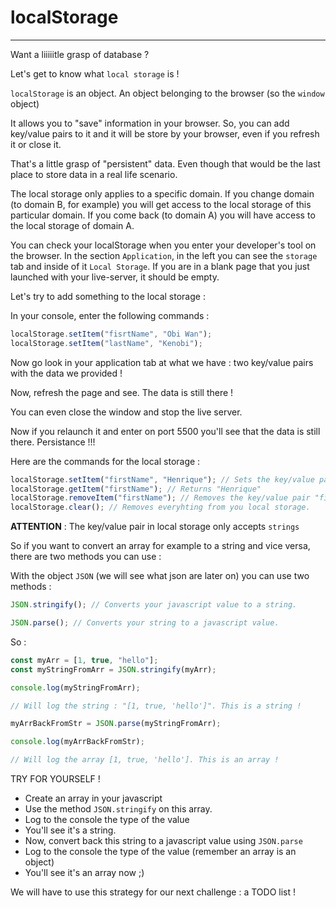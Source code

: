 # localStorage

---

Want a liiiiitle grasp of database ?

Let's get to know what `local storage` is !

`localStorage` is an object. An object belonging to the browser (so the `window` object)

It allows you to "save" information in your browser. So, you can add key/value pairs to it and it will be store by your browser, even if you refresh it or close it.

That's a little grasp of "persistent" data. Even though that would be the last place to store data in a real life scenario.

The local storage only applies to a specific domain. If you change domain (to domain B, for example) you will get access to the local storage of this particular domain. If you come back (to domain A) you will have access to the local storage of domain A.

You can check your localStorage when you enter your developer's tool on the browser. In the section `Application`, in the left you can see the `storage` tab and inside of it `Local Storage`. If you are in a blank page that you just launched with your live-server, it should be empty.

Let's try to add something to the local storage :

In your console, enter the following commands :

```js
localStorage.setItem("fisrtName", "Obi Wan");
localStorage.setItem("lastName", "Kenobi");
```

Now go look in your application tab at what we have : two key/value pairs with the data we provided !

Now, refresh the page and see. The data is still there !

You can even close the window and stop the live server.

Now if you relaunch it and enter on port 5500 you'll see that the data is still there. Persistance !!!

Here are the commands for the local storage :

```js
localStorage.setItem("firstName", "Henrique"); // Sets the key/value pair in the local storage
localStorage.getItem("firstName"); // Returns "Henrique"
localStorage.removeItem("firstName"); // Removes the key/value pair "firstName"/"Henrique" from your local storage. WHY WOULD YOU DO THAT !!!???
localStorage.clear(); // Removes everyhting from you local storage.
```

**ATTENTION** : The key/value pair in local storage only accepts `strings`

So if you want to convert an array for example to a string and vice versa, there are two methods you can use :

With the object `JSON` (we will see what json are later on) you can use two methods :

```js
JSON.stringify(); // Converts your javascript value to a string.

JSON.parse(); // Converts your string to a javascript value.
```

So :

```js
const myArr = [1, true, "hello"];
const myStringFromArr = JSON.stringify(myArr);

console.log(myStringFromArr);

// Will log the string : "[1, true, 'hello']". This is a string !

myArrBackFromStr = JSON.parse(myStringFromArr);

console.log(myArrBackFromStr);

// Will log the array [1, true, 'hello']. This is an array !
```

TRY FOR YOURSELF !

- Create an array in your javascript
- Use the method `JSON.stringify` on this array.
- Log to the console the type of the value
- You'll see it's a string.
- Now, convert back this string to a javascript value using `JSON.parse`
- Log to the console the type of the value (remember an array is an object)
- You'll see it's an array now ;)

We will have to use this strategy for our next challenge : a TODO list !
